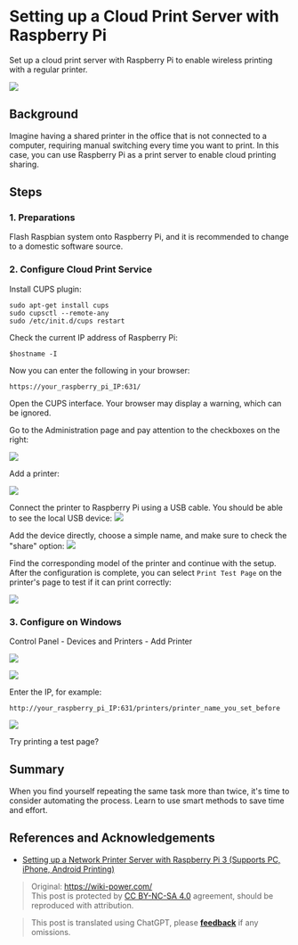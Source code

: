 # Setting up a Cloud Print Server with Raspberry Pi

Set up a cloud print server with Raspberry Pi to enable wireless printing with a regular printer.

![](https://media.wiki-power.com/img/IMG_20181222_155243.jpg)

## Background

Imagine having a shared printer in the office that is not connected to a computer, requiring manual switching every time you want to print. In this case, you can use Raspberry Pi as a print server to enable cloud printing sharing.

## Steps

### 1. Preparations

Flash Raspbian system onto Raspberry Pi, and it is recommended to change to a domestic software source.

### 2. Configure Cloud Print Service

Install CUPS plugin:

```shell
sudo apt-get install cups
sudo cupsctl --remote-any
sudo /etc/init.d/cups restart
```

Check the current IP address of Raspberry Pi:

```
$hostname -I
```

Now you can enter the following in your browser:

```
https://your_raspberry_pi_IP:631/
```

Open the CUPS interface. Your browser may display a warning, which can be ignored.

Go to the Administration page and pay attention to the checkboxes on the right:

![](https://media.wiki-power.com/img/SRnaG8Upe4QCw4A7__thumbnail.png)

Add a printer:

![](https://media.wiki-power.com/img/2ha01tLqMK8dKPPw__thumbnail.png)

Connect the printer to Raspberry Pi using a USB cable. You should be able to see the local USB device: ![](https://media.wiki-power.com/img/dOY25IVr55cf4qbg__thumbnail-1.png)

Add the device directly, choose a simple name, and make sure to check the "share" option: ![](https://media.wiki-power.com/img/zY62367hBa0ZuwJV__thumbnail.png)

Find the corresponding model of the printer and continue with the setup. After the configuration is complete, you can select `Print Test Page` on the printer's page to test if it can print correctly:

![](https://media.wiki-power.com/img/9izhdEoI8cobbMjF__thumbnail.png)

### 3. Configure on Windows

Control Panel - Devices and Printers - Add Printer

![](https://media.wiki-power.com/img/dk39pnMjcQYPBElC__thumbnail.png)

![](https://media.wiki-power.com/img/CRkgxClLaaYjdGPt__thumbnail.png)

Enter the IP, for example:

```
http://your_raspberry_pi_IP:631/printers/printer_name_you_set_before
```

![](https://media.wiki-power.com/img/Z8sZTaxH5ZoGWyBK__thumbnail.png)

Try printing a test page?

## Summary

When you find yourself repeating the same task more than twice, it's time to consider automating the process. Learn to use smart methods to save time and effort.

## References and Acknowledgements

- [Setting up a Network Printer Server with Raspberry Pi 3 (Supports PC, iPhone, Android Printing)](https://www.ncnynl.com/archives/201608/742.html)

> Original: <https://wiki-power.com/>  
> This post is protected by [CC BY-NC-SA 4.0](https://creativecommons.org/licenses/by/4.0/deed.en) agreement, should be reproduced with attribution.

> This post is translated using ChatGPT, please [**feedback**](https://github.com/linyuxuanlin/Wiki_MkDocs/issues/new) if any omissions.
